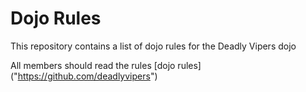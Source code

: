 Dojo Rules
==========

This repository contains a list of dojo rules for the Deadly Vipers dojo

All members should read the rules
[dojo rules] ("https://github.com/deadlyvipers")
